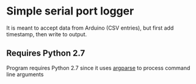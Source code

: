 # Simple serial port logger

It is meant to accept data from Arduino (CSV entries), but first add timestamp, then write to output.

## Requires Python 2.7 

Program requires Python 2.7 since it uses [argparse](http://docs.python.org/2/library/argparse.html) to process 
command line arguments